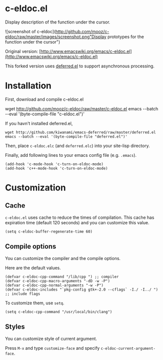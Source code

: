 c-eldoc.el
==========

Display description of the function under the cursor.

![screenshot of c-eldoc](http://github.com/mooz/c-eldoc/raw/master/images/screenshot.png"Display prototypes for the function under the cursor")

Original version: [http://www.emacswiki.org/emacs/c-eldoc.el](http://www.emacswiki.org/emacs/c-eldoc.el)

This forked version uses [deferred.el](http://github.com/kiwanami/emacs-deferred "emacs-deferred") to support asynchronous processing.

Installation
============

First, download and compile c-eldoc.el

   wget http://github.com/mooz/c-eldoc/raw/master/c-eldoc.el
   emacs --batch --eval '(byte-compile-file "c-eldoc.el")'

If you havn't installed deferred.el,

    wget http://github.com/kiwanami/emacs-deferred/raw/master/deferred.el
    emacs --batch --eval '(byte-compile-file "deferred.el")'

Then, place `c-eldoc.elc` (and `deferred.elc`) into your site-lisp directory.

Finally, add following lines to your emacs config file (e.g. `.emacs`).

    (add-hook 'c-mode-hook 'c-turn-on-eldoc-mode)
    (add-hook 'c++-mode-hook 'c-turn-on-eldoc-mode)

Customization
=============

Cache
-----

`c-eldoc.el` uses cache to reduce the times of compilation. This cache has expiration time (default 120 seconds) and you can customize this value.

    (setq c-eldoc-buffer-regenerate-time 60)

Compile options
---------------

You can customize the compiler and the compile options.

Here are the default values.

    (defvar c-eldoc-cpp-command "/lib/cpp ") ;; compiler
    (defvar c-eldoc-cpp-macro-arguments "-dD -w -P")
    (defvar c-eldoc-cpp-normal-arguments "-w -P")
    (defvar c-eldoc-includes "`pkg-config gtk+-2.0 --cflags` -I./ -I../ ") ;; include flags

To customize them, use `setq`.

    (setq c-eldoc-cpp-command "/usr/local/bin/clang")

Styles
-----------------------------

You can customize style of current argument.

Press `M-x` and type `customize-face` and specify `c-eldoc-current-argument-face`.
